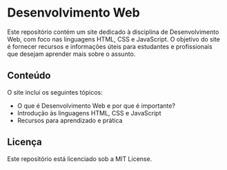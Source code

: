 # Desenvolvimento Web

Este repositório contém um site dedicado à disciplina de Desenvolvimento Web, com foco nas linguagens HTML, CSS e JavaScript. O objetivo do site é fornecer recursos e informações úteis para estudantes e profissionais que desejam aprender mais sobre o assunto.

## Conteúdo

O site inclui os seguintes tópicos:

- O que é Desenvolvimento Web e por que é importante?
- Introdução às linguagens HTML, CSS e JavaScript
- Recursos para aprendizado e prática

## Licença

Este repositório está licenciado sob a MIT License. 

